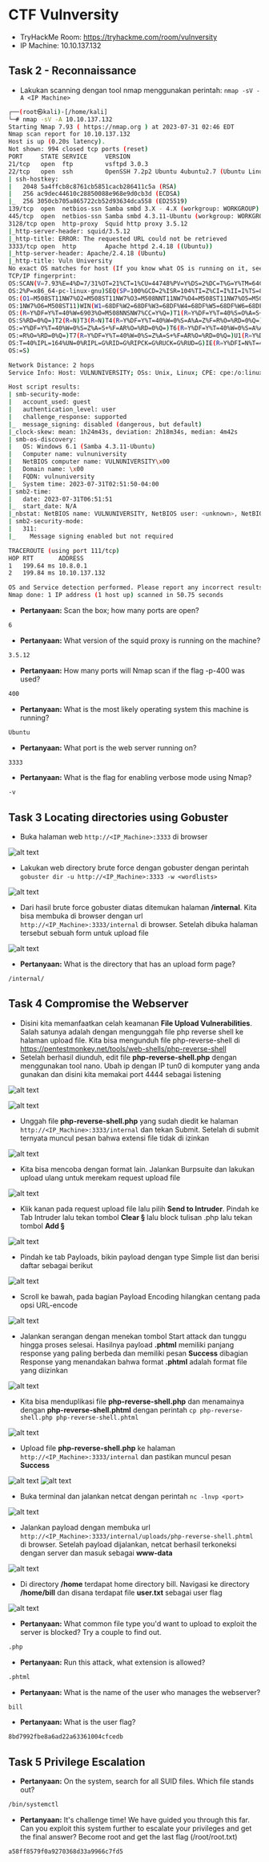 # CTF Vulnversity
- TryHackMe Room: https://tryhackme.com/room/vulnversity
- IP Machine: 10.10.137.132

## Task 2 - Reconnaissance
- Lakukan scanning dengan tool nmap menggunakan perintah: `nmap -sV -A <IP Machine>`

```sh
┌──(root㉿kali)-[/home/kali]
└─# nmap -sV -A 10.10.137.132
Starting Nmap 7.93 ( https://nmap.org ) at 2023-07-31 02:46 EDT
Nmap scan report for 10.10.137.132
Host is up (0.20s latency).
Not shown: 994 closed tcp ports (reset)
PORT     STATE SERVICE     VERSION
21/tcp   open  ftp         vsftpd 3.0.3
22/tcp   open  ssh         OpenSSH 7.2p2 Ubuntu 4ubuntu2.7 (Ubuntu Linux; protocol 2.0)
| ssh-hostkey: 
|   2048 5a4ffcb8c8761cb5851cacb286411c5a (RSA)
|   256 ac9dec44610c28850088e968e9d0cb3d (ECDSA)
|_  256 3050cb705a865722cb52d93634dca558 (ED25519)
139/tcp  open  netbios-ssn Samba smbd 3.X - 4.X (workgroup: WORKGROUP)
445/tcp  open  netbios-ssn Samba smbd 4.3.11-Ubuntu (workgroup: WORKGROUP)
3128/tcp open  http-proxy  Squid http proxy 3.5.12
|_http-server-header: squid/3.5.12
|_http-title: ERROR: The requested URL could not be retrieved
3333/tcp open  http        Apache httpd 2.4.18 ((Ubuntu))
|_http-server-header: Apache/2.4.18 (Ubuntu)
|_http-title: Vuln University
No exact OS matches for host (If you know what OS is running on it, see https://nmap.org/submit/ ).
TCP/IP fingerprint:
OS:SCAN(V=7.93%E=4%D=7/31%OT=21%CT=1%CU=44748%PV=Y%DS=2%DC=T%G=Y%TM=64C758F
OS:2%P=x86_64-pc-linux-gnu)SEQ(SP=100%GCD=2%ISR=104%TI=Z%CI=I%II=I%TS=8)OPS
OS:(O1=M508ST11NW7%O2=M508ST11NW7%O3=M508NNT11NW7%O4=M508ST11NW7%O5=M508ST1
OS:1NW7%O6=M508ST11)WIN(W1=68DF%W2=68DF%W3=68DF%W4=68DF%W5=68DF%W6=68DF)ECN
OS:(R=Y%DF=Y%T=40%W=6903%O=M508NNSNW7%CC=Y%Q=)T1(R=Y%DF=Y%T=40%S=O%A=S+%F=A
OS:S%RD=0%Q=)T2(R=N)T3(R=N)T4(R=Y%DF=Y%T=40%W=0%S=A%A=Z%F=R%O=%RD=0%Q=)T5(R
OS:=Y%DF=Y%T=40%W=0%S=Z%A=S+%F=AR%O=%RD=0%Q=)T6(R=Y%DF=Y%T=40%W=0%S=A%A=Z%F
OS:=R%O=%RD=0%Q=)T7(R=Y%DF=Y%T=40%W=0%S=Z%A=S+%F=AR%O=%RD=0%Q=)U1(R=Y%DF=N%
OS:T=40%IPL=164%UN=0%RIPL=G%RID=G%RIPCK=G%RUCK=G%RUD=G)IE(R=Y%DFI=N%T=40%CD
OS:=S)

Network Distance: 2 hops
Service Info: Host: VULNUNIVERSITY; OSs: Unix, Linux; CPE: cpe:/o:linux:linux_kernel

Host script results:
| smb-security-mode: 
|   account_used: guest
|   authentication_level: user
|   challenge_response: supported
|_  message_signing: disabled (dangerous, but default)
|_clock-skew: mean: 1h24m43s, deviation: 2h18m34s, median: 4m42s
| smb-os-discovery: 
|   OS: Windows 6.1 (Samba 4.3.11-Ubuntu)
|   Computer name: vulnuniversity
|   NetBIOS computer name: VULNUNIVERSITY\x00
|   Domain name: \x00
|   FQDN: vulnuniversity
|_  System time: 2023-07-31T02:51:50-04:00
| smb2-time: 
|   date: 2023-07-31T06:51:51
|_  start_date: N/A
|_nbstat: NetBIOS name: VULNUNIVERSITY, NetBIOS user: <unknown>, NetBIOS MAC: 000000000000 (Xerox)
| smb2-security-mode: 
|   311: 
|_    Message signing enabled but not required

TRACEROUTE (using port 111/tcp)
HOP RTT       ADDRESS
1   199.64 ms 10.8.0.1
2   199.84 ms 10.10.137.132

OS and Service detection performed. Please report any incorrect results at https://nmap.org/submit/ .
Nmap done: 1 IP address (1 host up) scanned in 50.75 seconds
```

- **Pertanyaan:** Scan the box; how many ports are open?
```sh
6
```

- **Pertanyaan:** What version of the squid proxy is running on the machine?
```sh
3.5.12
```

- **Pertanyaan:** How many ports will Nmap scan if the flag -p-400 was used?
```sh
400
```

- **Pertanyaan:** What is the most likely operating system this machine is running?
```sh
Ubuntu
```

- **Pertanyaan:** What port is the web server running on?
```sh
3333
```

- **Pertanyaan:** What is the flag for enabling verbose mode using Nmap?
```sh
-v
```

## Task 3 Locating directories using Gobuster
- Buka halaman web `http://<IP_Machine>:3333` di browser

![alt text](https://github.com/rahardian-dwi-saputra/TryHackMe-WriteUps/blob/main/Vulnversity/assets/ver%201.JPG)

- Lakukan web directory brute force dengan gobuster dengan perintah `gobuster dir -u http://<IP_Machine>:3333 -w <wordlists>`

![alt text](https://github.com/rahardian-dwi-saputra/TryHackMe-WriteUps/blob/main/Vulnversity/assets/ver%202.JPG)

- Dari hasil brute force gobuster diatas ditemukan halaman **/internal**. Kita bisa membuka di browser dengan url `http://<IP_Machine>:3333/internal` di browser. Setelah dibuka halaman tersebut sebuah form untuk upload file

![alt text](https://github.com/rahardian-dwi-saputra/TryHackMe-WriteUps/blob/main/Vulnversity/assets/ver%203.JPG)

- **Pertanyaan:** What is the directory that has an upload form page?
```sh
/internal/
```

## Task 4 Compromise the Webserver
- Disini kita memanfaatkan celah keamanan **File Upload Vulnerabilities**. Salah satunya adalah dengan mengunggah file php reverse shell ke halaman upload file. Kita bisa mengunduh file php-reverse-shell di https://pentestmonkey.net/tools/web-shells/php-reverse-shell
- Setelah berhasil diunduh, edit file **php-reverse-shell.php** dengan menggunakan tool nano. Ubah ip dengan IP tun0 di komputer yang anda gunakan dan disini kita memakai port 4444 sebagai listening

![alt text](https://github.com/rahardian-dwi-saputra/TryHackMe-WriteUps/blob/main/Vulnversity/assets/ver%204.JPG)

![alt text](https://github.com/rahardian-dwi-saputra/TryHackMe-WriteUps/blob/main/Vulnversity/assets/ver%205.JPG)

- Unggah file **php-reverse-shell.php** yang sudah diedit ke halaman `http://<IP_Machine>:3333/internal` dan tekan Submit. Setelah di submit ternyata muncul pesan bahwa extensi file tidak di izinkan

![alt text](https://github.com/rahardian-dwi-saputra/TryHackMe-WriteUps/blob/main/Vulnversity/assets/ver%206.JPG)

- Kita bisa mencoba dengan format lain. Jalankan Burpsuite dan lakukan upload ulang untuk merekam request upload file

![alt text](https://github.com/rahardian-dwi-saputra/TryHackMe-WriteUps/blob/main/Vulnversity/assets/ver%207.JPG)

- Klik kanan pada request upload file lalu pilih **Send to Intruder**. Pindah ke Tab Intruder lalu tekan tombol **Clear §** lalu block tulisan .php lalu tekan tombol **Add §**

![alt text](https://github.com/rahardian-dwi-saputra/TryHackMe-WriteUps/blob/main/Vulnversity/assets/ver%208.JPG)

- Pindah ke tab Payloads, bikin payload dengan type Simple list dan berisi daftar sebagai berikut

![alt text](https://github.com/rahardian-dwi-saputra/TryHackMe-WriteUps/blob/main/Vulnversity/assets/ver%209.JPG)

- Scroll ke bawah, pada bagian Payload Encoding hilangkan centang pada opsi URL-encode

![alt text](https://github.com/rahardian-dwi-saputra/TryHackMe-WriteUps/blob/main/Vulnversity/assets/ver%2010.JPG)

- Jalankan serangan dengan menekan tombol Start attack dan tunggu hingga proses selesai. Hasilnya payload **.phtml** memiliki panjang response yang paling berbeda dan memiliki pesan **Success** dibagian Response yang menandakan bahwa format **.phtml** adalah format file yang diizinkan

![alt text](https://github.com/rahardian-dwi-saputra/TryHackMe-WriteUps/blob/main/Vulnversity/assets/ver%2011.JPG)

- Kita bisa menduplikasi file **php-reverse-shell.php** dan menamainya dengan **php-reverse-shell.phtml** dengan perintah `cp php-reverse-shell.php php-reverse-shell.phtml`

![alt text](https://github.com/rahardian-dwi-saputra/TryHackMe-WriteUps/blob/main/Vulnversity/assets/ver%2012.JPG)

- Upload file **php-reverse-shell.php** ke halaman `http://<IP_Machine>:3333/internal` dan pastikan muncul pesan **Success**

![alt text](https://github.com/rahardian-dwi-saputra/TryHackMe-WriteUps/blob/main/Vulnversity/assets/ver%2013.JPG)
![alt text](https://github.com/rahardian-dwi-saputra/TryHackMe-WriteUps/blob/main/Vulnversity/assets/ver%2014.JPG)

- Buka terminal dan jalankan netcat dengan perintah `nc -lnvp <port>`

![alt text](https://github.com/rahardian-dwi-saputra/TryHackMe-WriteUps/blob/main/Vulnversity/assets/ver%2015.JPG)

- Jalankan payload dengan membuka url `http://<IP_Machine>:3333/internal/uploads/php-reverse-shell.phtml` di browser. Setelah payload dijalankan, netcat berhasil terkoneksi dengan server dan masuk sebagai **www-data**

![alt text](https://github.com/rahardian-dwi-saputra/TryHackMe-WriteUps/blob/main/Vulnversity/assets/ver%2016.JPG)

- Di directory **/home** terdapat home directory bill. Navigasi ke directory **/home/bill** dan disana terdapat file **user.txt** sebagai user flag

![alt text](https://github.com/rahardian-dwi-saputra/TryHackMe-WriteUps/blob/main/Vulnversity/assets/ver%2017.JPG)

- **Pertanyaan:** What common file type you'd want to upload to exploit the server is blocked? Try a couple to find out.
```sh
.php
```

- **Pertanyaan:** Run this attack, what extension is allowed?
```sh
.phtml
```

- **Pertanyaan:** What is the name of the user who manages the webserver?
```sh
bill
```

- **Pertanyaan:** What is the user flag?
```sh
8bd7992fbe8a6ad22a63361004cfcedb
```

## Task 5 Privilege Escalation

- **Pertanyaan:** On the system, search for all SUID files. Which file stands out?  
```sh
/bin/systemctl
```

- **Pertanyaan:** It's challenge time! We have guided you through this far. Can you exploit this system further to escalate your privileges and get the final answer? Become root and get the last flag (/root/root.txt)
```sh
a58ff8579f0a9270368d33a9966c7fd5
```
